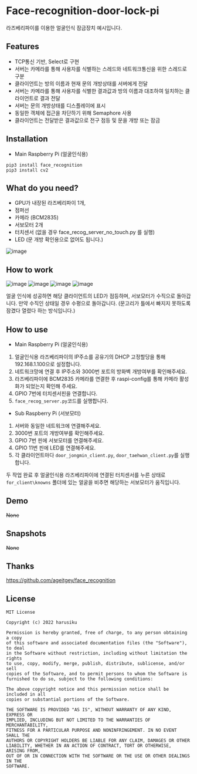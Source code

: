 # Face-recognition-door-lock-pi
라즈베리파이를 이용한 얼굴인식 잠금장치 예시입니다.

## Features
- TCP통신 기반, Select로 구현
- 서버는 카메라를 통해 사용자를 식별하는 스레드와 네트워크통신을 위한 스레드로 구분
- 클라이언트는 방의 이름과 현재 문의 개방상태를 서버에게 전달
- 서버는 카메라를 통해 사용자를 식별한 결과값과 방의 이름과 대조하여 일치하는 클라이언트로 결과 전달
- 서버는 문의 개방상태를 디스플레이에 표시
- 동일한 객체에 접근을 차단하기 위해 Semaphore 사용
- 클라이언트는 전달받은 결과값으로 전구 점등 및 문을 개방 또는 잠금

## Installation
- Main Raspberry Pi (얼굴인식용)
```
pip3 install face_recognition
pip3 install cv2
```

## What do you need?
- GPU가 내장된 라즈베리파이 1개, 
- 점퍼선
- 카메라 (BCM2835)
- 서보모터 2개
- 터치센서 (없을 경우 face_recog_server_no_touch.py 를 실행)
- LED (문 개방 확인용으로 없어도 됩니다.)

![image](https://user-images.githubusercontent.com/90737528/158806382-812aefea-dbbb-4c3a-87c7-36837be837c2.png)

## How to work
![image](https://user-images.githubusercontent.com/90737528/158808765-1ced7603-8d95-4976-a6ba-80eaee2fd372.png)
![image](https://user-images.githubusercontent.com/90737528/158808785-0448c185-8647-4561-81d2-a4c8d71b2a2a.png)
![image](https://user-images.githubusercontent.com/90737528/158808793-fcd10153-ab06-4e9e-88de-ff2a317574e0.png)
![image](https://user-images.githubusercontent.com/90737528/158808807-b17f2603-8abc-4aae-95e7-1b693bd50659.png)

얼굴 인식에 성공하면 해당 클라이언트의 LED가 점등하며, 서보모터가 수직으로 돌아갑니다. 만약 수직인 상태일 경우 수평으로 돌아갑니다. (문고리가 틀에서 빠지지 못하도록 잠겼다 열렸다 하는 방식입니다.)

## How to use
- Main Raspberry Pi (얼굴인식용)
1. 얼굴인식용 라즈베리파이의 IP주소를 공유기의 DHCP 고정할당을 통해 192.168.1.100으로 설정합니다.
2. 네트워크망에 연결 후 IP주소와 3000번 포트의 방화벽 개방여부를 확인해주세요.
3. 라즈베리파이에 BCM2835 카메라를 연결한 후 raspi-config를 통해 카메라 활성화가 되었는지 확인해 주세요.
4. GPIO 7번에 터치센서핀을 연결합니다.
5. `face_recog_server.py`코드를 실행합니다.

- Sub Raspberry Pi (서보모터)
1. 서버와 동일한 네트워크에 연결해주세요.
2. 3000번 포트의 개방여부를 확인해주세요.
3. GPIO 7번 핀에 서보모터를 연결해주세요.
4. GPIO 11번 핀에 LED를 연결해주세요.
5. 각 클라이언트마다 `door_jongmin_client.py`, `door_taehwan_client.py`를 실행합니다.

두 작업 완료 후 얼굴인식용 라즈베리파이에 연결된 터치센서를 누른 상태로 `for_client\knowns` 폴더에 있는 얼굴을 비추면 해당하는 서보모터가 움직입니다.

## Demo
~~None~~

## Snapshots
~~None~~

## Thanks
https://github.com/ageitgey/face_recognition

## License
```
MIT License

Copyright (c) 2022 harusiku

Permission is hereby granted, free of charge, to any person obtaining a copy
of this software and associated documentation files (the "Software"), to deal
in the Software without restriction, including without limitation the rights
to use, copy, modify, merge, publish, distribute, sublicense, and/or sell
copies of the Software, and to permit persons to whom the Software is
furnished to do so, subject to the following conditions:

The above copyright notice and this permission notice shall be included in all
copies or substantial portions of the Software.

THE SOFTWARE IS PROVIDED "AS IS", WITHOUT WARRANTY OF ANY KIND, EXPRESS OR
IMPLIED, INCLUDING BUT NOT LIMITED TO THE WARRANTIES OF MERCHANTABILITY,
FITNESS FOR A PARTICULAR PURPOSE AND NONINFRINGEMENT. IN NO EVENT SHALL THE
AUTHORS OR COPYRIGHT HOLDERS BE LIABLE FOR ANY CLAIM, DAMAGES OR OTHER
LIABILITY, WHETHER IN AN ACTION OF CONTRACT, TORT OR OTHERWISE, ARISING FROM,
OUT OF OR IN CONNECTION WITH THE SOFTWARE OR THE USE OR OTHER DEALINGS IN THE
SOFTWARE.
```


